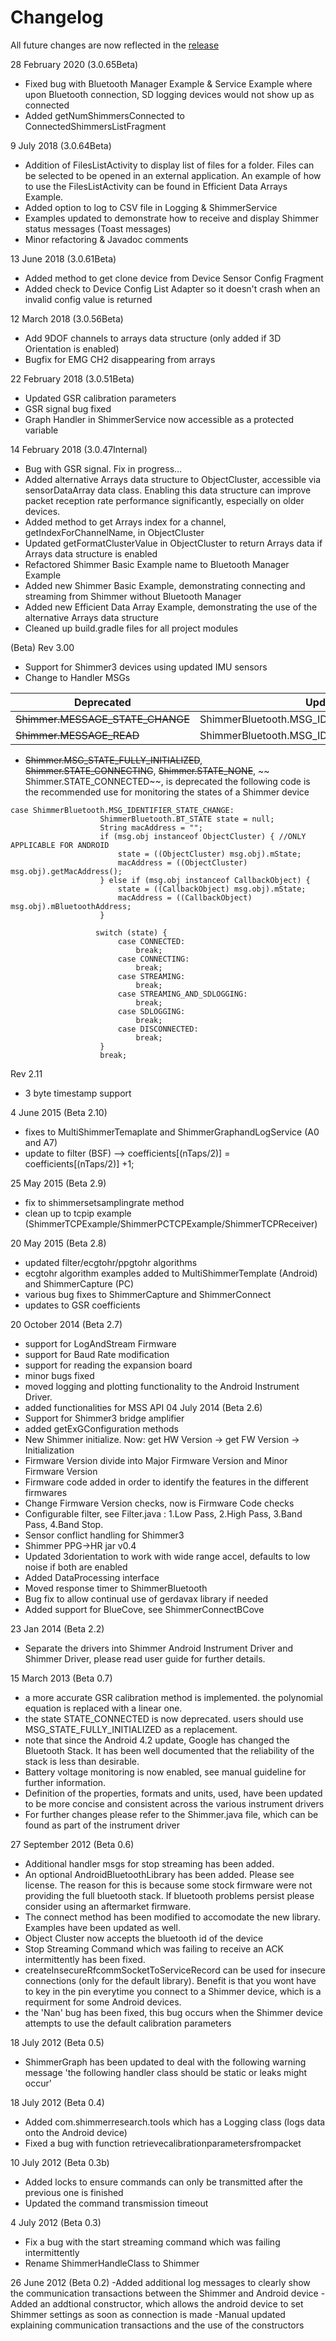 # Changelog

All future changes are now reflected in the [release](https://github.com/ShimmerEngineering/ShimmerAndroidAPI/releases)

28 February 2020 (3.0.65Beta)

- Fixed bug with Bluetooth Manager Example & Service Example where upon Bluetooth connection, SD logging devices would
  not show up as connected
- Added getNumShimmersConnected to ConnectedShimmersListFragment

9 July 2018 (3.0.64Beta)

- Addition of FilesListActivity to display list of files for a folder. Files can be selected to be opened in an external
  application. An example of how to use the FilesListActivity can be found in Efficient Data Arrays Example.
- Added option to log to CSV file in Logging & ShimmerService
- Examples updated to demonstrate how to receive and display Shimmer status messages (Toast messages)
- Minor refactoring & Javadoc comments

13 June 2018 (3.0.61Beta)

- Added method to get clone device from Device Sensor Config Fragment
- Added check to Device Config List Adapter so it doesn't crash when an invalid config value is returned

12 March 2018 (3.0.56Beta)

- Add 9DOF channels to arrays data structure (only added if 3D Orientation is enabled)
- Bugfix for EMG CH2 disappearing from arrays

22 February 2018 (3.0.51Beta)

- Updated GSR calibration parameters
- GSR signal bug fixed
- Graph Handler in ShimmerService now accessible as a protected variable

14 February 2018 (3.0.47Internal)

- Bug with GSR signal. Fix in progress...
- Added alternative Arrays data structure to ObjectCluster, accessible via sensorDataArray data class.
  Enabling this data structure can improve packet reception rate performance significantly, especially on older devices.
- Added method to get Arrays index for a channel, getIndexForChannelName, in ObjectCluster
- Updated getFormatClusterValue in ObjectCluster to return Arrays data if Arrays data structure is enabled
- Refactored Shimmer Basic Example name to Bluetooth Manager Example
- Added new Shimmer Basic Example, demonstrating connecting and streaming from Shimmer without Bluetooth Manager
- Added new Efficient Data Array Example, demonstrating the use of the alternative Arrays data structure
- Cleaned up build.gradle files for all project modules

(Beta) Rev 3.00

- Support for Shimmer3 devices using updated IMU sensors
- Change to Handler MSGs

| Deprecated                       | Updated                                      |
|----------------------------------|----------------------------------------------|
| ~~Shimmer.MESSAGE_STATE_CHANGE~~ | ShimmerBluetooth.MSG_IDENTIFIER_STATE_CHANGE |
| ~~Shimmer.MESSAGE_READ~~         | ShimmerBluetooth.MSG_IDENTIFIER_DATA_PACKET  |

- ~~Shimmer.MSG_STATE_FULLY_INITIALIZED~~, ~~Shimmer.STATE_CONNECTING~~, ~~Shimmer.STATE_NONE~~, ~~
  Shimmer.STATE_CONNECTED~~, is deprecated the following code is the recommended use for monitoring the states of a
  Shimmer device

```
case ShimmerBluetooth.MSG_IDENTIFIER_STATE_CHANGE:
                    ShimmerBluetooth.BT_STATE state = null;
                    String macAddress = "";
                    if (msg.obj instanceof ObjectCluster) { //ONLY APPLICABLE FOR ANDROID
                        state = ((ObjectCluster) msg.obj).mState;
                        macAddress = ((ObjectCluster) msg.obj).getMacAddress();
                    } else if (msg.obj instanceof CallbackObject) {
                        state = ((CallbackObject) msg.obj).mState;
                        macAddress = ((CallbackObject) msg.obj).mBluetoothAddress;
                    }

                   switch (state) {
                        case CONNECTED:
                            break;
                        case CONNECTING:
                            break;
                        case STREAMING:
                            break;
                        case STREAMING_AND_SDLOGGING:
                            break;
                        case SDLOGGING:
                            break;
                        case DISCONNECTED:
                            break;
                    }
                    break;

```

Rev 2.11

- 3 byte timestamp support

4 June 2015 (Beta 2.10)

- fixes to MultiShimmerTemaplate and ShimmerGraphandLogService (A0 and A7)
- update to filter (BSF) --> coefficients[(nTaps/2)] = coefficients[(nTaps/2)] +1;

25 May 2015 (Beta 2.9)

- fix to shimmersetsamplingrate method
- clean up to tcpip example (ShimmerTCPExample/ShimmerPCTCPExample/ShimmerTCPReceiver)

20 May 2015 (Beta 2.8)

- updated filter/ecgtohr/ppgtohr algorithms
- ecgtohr algorithm examples added to MultiShimmerTemplate (Android) and ShimmerCapture (PC)
- various bug fixes to ShimmerCapture and ShimmerConnect
- updates to GSR coefficients

20 October 2014 (Beta 2.7)

- support for LogAndStream Firmware
- support for Baud Rate modification
- support for reading the expansion board
- minor bugs fixed
- moved logging and plotting functionality to the Android Instrument Driver.
- added functionalities for MSS API
  04 July 2014 (Beta 2.6)
- Support for Shimmer3 bridge amplifier
- added getExGConfiguration methods
- New Shimmer initialize. Now: get HW Version -> get FW Version -> Initialization
- Firmware Version divide into Major Firmware Version and Minor Firmware Version
- Firmware code added in order to identify the features in the different firmwares
- Change Firmware Version checks, now is Firmware Code checks
- Configurable filter, see Filter.java : 1.Low Pass, 2.High Pass, 3.Band Pass, 4.Band Stop.
- Sensor conflict handling for Shimmer3
- Shimmer PPG->HR jar v0.4
- Updated 3dorientation to work with wide range accel, defaults to low noise if both are enabled
- Added DataProcessing interface
- Moved response timer to ShimmerBluetooth
- Bug fix to allow continual use of gerdavax library if needed
- Added support for BlueCove, see ShimmerConnectBCove

23 Jan 2014 (Beta 2.2)

- Separate the drivers into Shimmer Android Instrument Driver and Shimmer Driver, please read user guide for further
  details.

15 March 2013 (Beta 0.7)

- a more accurate GSR calibration method is implemented. the polynomial equation is replaced with a linear one.
- the state STATE_CONNECTED is now deprecated. users should use MSG_STATE_FULLY_INITIALIZED as a replacement.
- note that since the Android 4.2 update, Google has changed the Bluetooth Stack. It has been well documented that the
  reliability of the stack is less than desirable.
- Battery voltage monitoring is now enabled, see manual guideline for further information.
- Definition of the properties, formats and units, used, have been updated to be more concise and consistent across the
  various instrument drivers
- For further changes please refer to the Shimmer.java file, which can be found as part of the instrument driver

27 September 2012 (Beta 0.6)

- Additional handler msgs for stop streaming has been added.
- An optional AndroidBluetoothLibrary has been added. Please see license. The reason for this is because some stock
  firmware were not providing the full bluetooth stack. If bluetooth problems persist please consider using an
  aftermarket firmware.
- The connect method has been modified to accomodate the new library. Examples have been updated as well.
- Object Cluster now accepts the bluetooth id of the device
- Stop Streaming Command which was failing to receive an ACK intermittently has been fixed.
- createInsecureRfcommSocketToServiceRecord can be used for insecure connections (only for the default library). Benefit
  is that you wont have to key in the pin everytime you connect to a Shimmer device, which is a requirment for some
  Android devices.
- the 'Nan' bug has been fixed, this bug occurs when the Shimmer device attempts to use the default calibration
  parameters

18 July 2012 (Beta 0.5)

- ShimmerGraph has been updated to deal with the following warning message 'the following handler class should be static
  or leaks might occur'

18 July 2012 (Beta 0.4)

- Added com.shimmerresearch.tools which has a Logging class (logs data onto the Android device)
- Fixed a bug with function retrievecalibrationparametersfrompacket

10 July 2012 (Beta 0.3b)

- Added locks to ensure commands can only be transmitted after the previous one is finished
- Updated the command transmission timeout

4 July 2012 (Beta 0.3)

- Fix a bug with the start streaming command which was failing intermittently
- Rename ShimmerHandleClass to Shimmer

26 June 2012 (Beta 0.2)
-Added additional log messages to clearly show the communication transactions between the Shimmer and Android device
-Added an addtional constructor, which allows the android device to set Shimmer settings as soon as connection is made
-Manual updated explaining communication transactions and the use of the constructors
